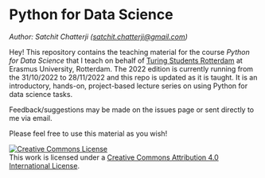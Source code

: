 # Python for Data Science
*Author: Satchit Chatterji (satchit.chatterji@gmail.com)*

Hey! This repository contains the teaching material for the course _Python for Data Science_ that I teach on behalf of [Turing Students Rotterdam](https://www.tstudents.nl) at Erasmus University, Rotterdam. The 2022 edition is currently running from the 31/10/2022 to 28/11/2022 and this repo is updated as it is taught. It is an introductory, hands-on, project-based lecture series on using Python for data science tasks. 

Feedback/suggestions may be made on the issues page or sent directly to me via email.

Please feel free to use this material as you wish!

<a rel="license" href="http://creativecommons.org/licenses/by/4.0/"><img alt="Creative Commons License" style="border-width:0" src="https://i.creativecommons.org/l/by/4.0/88x31.png" /></a><br />This work is licensed under a <a rel="license" href="http://creativecommons.org/licenses/by/4.0/">Creative Commons Attribution 4.0 International License</a>.